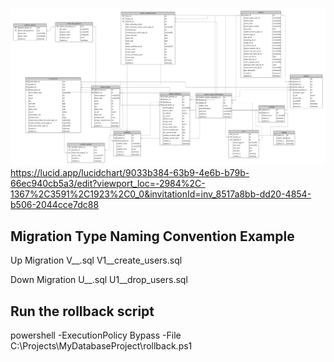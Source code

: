![ERD](images/03172025.png)
https://lucid.app/lucidchart/9033b384-63b9-4e6b-b79b-66ec940cb5a3/edit?viewport_loc=-2984%2C-1367%2C3591%2C1923%2C0_0&invitationId=inv_8517a8bb-dd20-4854-b506-2044cce7dc88

## Migration Type	Naming Convention Example
Up Migration	V<version>__<description>.sql	V1__create_users.sql 

Down Migration	U<version>__<description>.sql	U1__drop_users.sql

## Run the rollback script
powershell -ExecutionPolicy Bypass -File C:\Projects\MyDatabaseProject\rollback.ps1